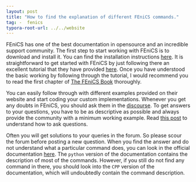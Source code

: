 ```yaml
---
layout: post
title: "How to find the explanation of different FEniCS commands."
tag: -  fenics
typora-root-url: ../../website
---
```

FEniCS has one of the best documentation in opensource and an incredible support community. The first step to start working with FEniCS is to download and install it. You can find the installation instructions [here](https://github.com/iitrabhi/fenics-docker). It is straightforward to get started with FEniCS by just following there an excellent tutorial that they have provided [here](https://fenicsproject.org/olddocs/dolfin/2019.1.0/python/demos/poisson/demo_poisson.py.html). Once you have understood the basic working by following through the tutorial, I would recommend you to read the first chapter of [The FEniCS Book](https://launchpadlibrarian.net/83776282/fenics-book-2011-10-27-final.pdf) thoroughly. 

You can easily follow through with different examples provided on their website and start coding your custom implementations. Whenever you get any doubts in FEniCS, you should ask them in the [discourse](https://fenicsproject.discourse.group). To get answers to your questions, you have to be as descriptive as possible and always provide the community with a minimum working example. Read [this post](https://fenicsproject.discourse.group/t/read-before-posting-how-do-i-get-my-question-answered/21) to understand how to ask questions.

Often you will get solutions to your queries in the forum. So please scour the forum before posting a new question. When you find the answer and do not understand what a particular command does, you can look in the official documentation [here](https://fenicsproject.org/olddocs/dolfin/2019.1.0/). The `python` version of the documentation contains the description of most of the commands. However, if you still do not find any command in there, you should look into the `CPP` version of the documentation, which will undoubtedly contain the command description.